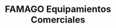 ---
title: "FAMAGO Equipamientos Comerciales"
url: /concordia/famago-equipamientos-comerciales/
shop: aparato
---